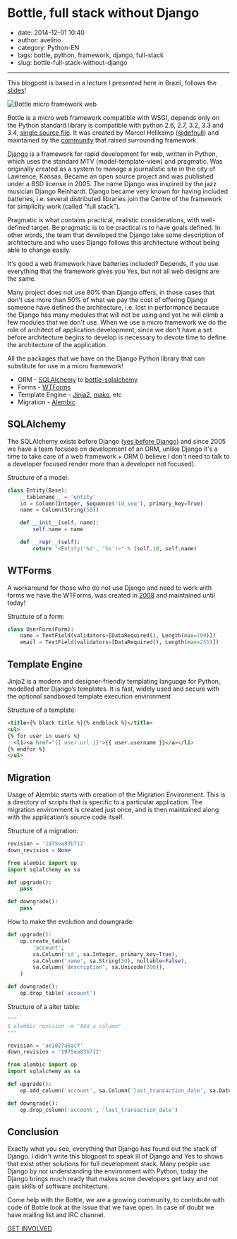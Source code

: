 # Bottle, full stack without Django

- date: 2014-12-01 10:40
- author: avelino
- category: Python-EN
- tags: bottle, python, framework, django, full-stack
- slug: bottle-full-stack-without-django

-------

This blogpost is based in a lecture I presented here in Brazil, follows the [slides](https://speakerdeck.com/avelino/bottle-o-full-stack-sem-django)!


![Bottle micro framework web](/media/bottle.png)

Bottle is a micro web framework compatible with WSGI, depends only on the Python standard library is compatible with python 2.6, 2.7, 3.2, 3.3 and 3.4, [single source file](https://github.com/defnull/bottle/blob/master/bottle.py). It was created by Marcel Hellkamp ([@defnull](https://github.com/defnull)) and maintained by the [community](https://github.com/orgs/bottlepy/people) that raised surrounding framework.

[Django](https://www.djangoproject.com/) is a framework for rapid development for web, written in Python, which uses the standard MTV (model-template-view) and pragmatic. Was originally created as a system to manage a journalistic site in the city of Lawrence, Kansas. Became an open source project and was published under a BSD license in 2005. The name Django was inspired by the jazz musician Django Reinhardt. Django became very known for having included batteries, i.e. several distributed libraries join the Centre of the framework for simplicity work (called "full stack").

Pragmatic is what contains practical, realistic considerations, with well-defined target. Be pragmatic is to be practical is to have goals defined. In other words, the team that developed the Django take some description of architecture and who uses Django follows this architecture without being able to change easily.

It's good a web framework have batteries included? Depends, if you use everything that the framework gives you Yes, but not all web designs are the same.

Many project does not use 80% than Django offers, in those cases that don't use more than 50% of what we pay the cost of offering Django someone have defined the architecture, i.e. lost in performance because the Django has many modules that will not be using and yet he will climb a few modules that we don't use. When we use a micro framework we do the role of architect of application development, since we don't have a set before architecture begins to develop is necessary to devote time to define the architecture of the application.

All the packages that we have on the Django Python library that can substitute for use in a micro framework!

* ORM - [SQLAlchemy](http://www.sqlalchemy.org/) to [bottle-sqlalchemy](https://github.com/iurisilvio/bottle-sqlalchemy)
* Forms - [WTForms](https://wtforms.readthedocs.org/en/latest/)
* Template Engine - [Jinja2](http://jinja.pocoo.org/docs/dev/), [mako](http://www.makotemplates.org/), etc
* Migration - [Alembic](http://alembic.readthedocs.org/en/latest/)


## SQLAlchemy

The SQLAlchemy exists before Django ([yes before Django](https://github.com/zzzeek/sqlalchemy/commit/ec052c6a1f1fb0236bd367c510d82f076cb67bc9)) and since 2005 we have a team focuses on development of an ORM, unlike Django it's a time to take care of a web framework + ORM (I believe I don't need to talk to a developer focused render more than a developer not focused).

Structure of a model:

```python
class Entity(Base):
    __tablename__ = 'entity'
    id = Column(Integer, Sequence('id_seq'), primary_key=True)
    name = Column(String(50))

    def __init__(self, name):
        self.name = name

    def __repr__(self):
        return "<Entity('%d', '%s')>" % (self.id, self.name)
```


## WTForms

A workaround for those who do not use Django and need to work with forms we have the WTForms, was created in [2008](https://github.com/wtforms/wtforms/commit/c0998bac1a4d5cd5fdf43a825529a64e24dea9a5) and maintained until today!

Structure of a form:

```python
class UserForm(Form):
    name = TextField(validators=[DataRequired(), Length(max=100)])
    email = TextField(validators=[DataRequired(), Length(max=255)])
```


## Template Engine

Jinja2 is a modern and designer-friendly templating language for Python, modelled after Django’s templates. It is fast, widely used and secure with the optional sandboxed template execution environment


Structure of a template:

```html
<title>{% block title %}{% endblock %}</title>
<ul>
{% for user in users %}
  <li><a href="{{ user.url }}">{{ user.username }}</a></li>
{% endfor %}
</ul>
```

## Migration

Usage of Alembic starts with creation of the Migration Environment. This is a directory of scripts that is specific to a particular application. The migration environment is created just once, and is then maintained along with the application’s source code itself.


Structure of a migration:

```python
revision = '1975ea83b712'
down_revision = None

from alembic import op
import sqlalchemy as sa

def upgrade():
    pass

def downgrade():
    pass
```

How to make the evolution and downgrade:

```python
def upgrade():
    op.create_table(
        'account',
        sa.Column('id', sa.Integer, primary_key=True),
        sa.Column('name', sa.String(50), nullable=False),
        sa.Column('description', sa.Unicode(200)),
    )

def downgrade():
    op.drop_table('account')
```

Structure of a alter table:

```python
"""
$ alembic revision -m "Add a column"
"""

revision = 'ae1027a6acf'
down_revision = '1975ea83b712'

from alembic import op
import sqlalchemy as sa

def upgrade():
    op.add_column('account', sa.Column('last_transaction_date', sa.DateTime))

def downgrade():
    op.drop_column('account', 'last_transaction_date')
```


## Conclusion

Exactly what you see, everything that Django has found out the stack of Django. I didn't write this blogpost to speak ill of Django and Yes to shows that exist other solutions for full development stack. Many people use Django by not understanding the environment with Python, today the Django brings much ready that makes some developers get lazy and not gain skills of software architecture.

Come help with the Bottle, we are a growing community, to contribute with code of Bottle look at the issue that we have open. In case of doubt we have mailing list and IRC channel.

[GET INVOLVED](http://bottlepy.org/docs/dev/development.html#get-involved)